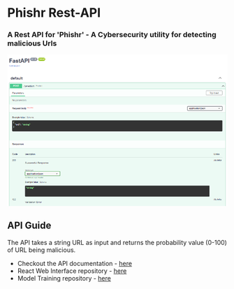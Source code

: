 # Phishr Rest-API

### A Rest API for 'Phishr' - A Cybersecurity utility for detecting malicious Urls

<div align="center">
<Img src="/docs.png"/>
</div>

## API Guide
The API takes a string URL as input and returns the probability value (0-100) of URL being malicious.
- Checkout the API documentation - [here](https://phishhr.herokuapp.com/docs) 
- React Web Interface repository - [here](https://github.com/deepeshdm/phishr)
- Model Training repository - [here](https://github.com/deepeshdm/Phishing-Attack-Domain-Detection)
